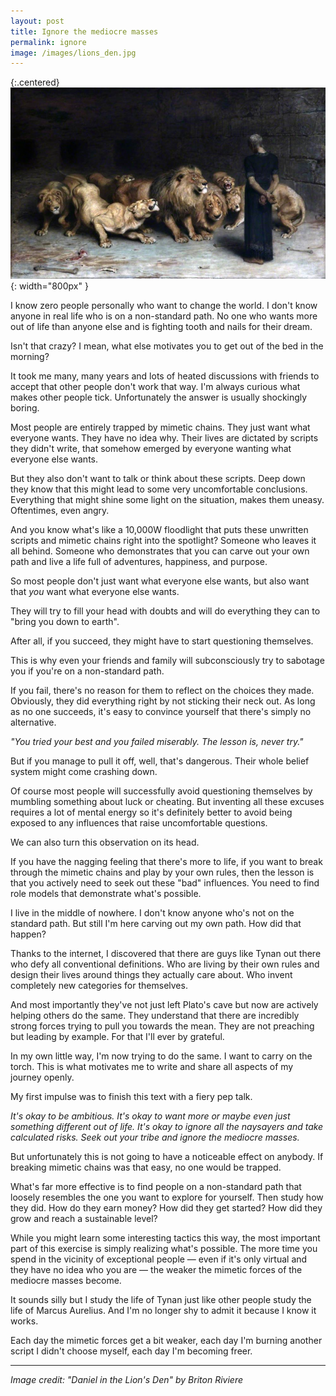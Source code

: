 ```yaml
---
layout: post
title: Ignore the mediocre masses
permalink: ignore
image: /images/lions_den.jpg
---
```


{:.centered}
![](/images/lions_den.jpg){: width="800px" }


I know zero people personally who want to change the world. I don't know anyone in real life who is on a non-standard path. No one who wants more out of life than anyone else and is fighting tooth and nails for their dream. 

Isn't that crazy? I mean, what else motivates you to get out of the bed in the morning?

It took me many, many years and lots of heated discussions with friends to accept that other people don't work that way. I'm always curious what makes other people tick. Unfortunately the answer is usually shockingly boring. 

Most people are entirely trapped by mimetic chains. They just want what everyone wants. They have no idea why. Their lives are dictated by scripts they didn't write, that somehow emerged by everyone wanting what everyone else wants. 

But they also don't want to talk or think about these scripts. Deep down they know that this might lead to some very uncomfortable conclusions. Everything that might shine some light on the situation, makes them uneasy. Oftentimes, even angry.

And you know what's like a 10,000W floodlight that puts these unwritten scripts and mimetic chains right into the spotlight? Someone who leaves it all behind. Someone who demonstrates that you can carve out your own path and live a life full of adventures, happiness, and purpose. 

So most people don't just want what everyone else wants, but also want that *you* want what everyone else wants. 

They will try to fill your head with doubts and will do everything they can to "bring you down to earth". 

After all, if you succeed, they might have to start questioning themselves.

This is why even your friends and family will subconsciously try to sabotage you if you're on a non-standard path.

If you fail, there's no reason for them to reflect on the choices they made. Obviously, they did everything right by not sticking their neck out. As long as no one succeeds, it's easy to convince yourself that there's simply no alternative.  

*"You tried your best and you failed miserably. The lesson is, never try."*

But if you manage to pull it off, well, that's dangerous. Their whole belief system might come crashing down. 

Of course most people will successfully avoid questioning themselves by mumbling something about luck or cheating. But inventing all these excuses requires a lot of mental energy so it's definitely better to avoid being exposed to any influences that raise uncomfortable questions. 

We can also turn this observation on its head. 

If you have the nagging feeling that there's more to life, if you want to break through the mimetic chains and play by your own rules, then the lesson is that you actively need to seek out these "bad" influences. You need to find role models that demonstrate what's possible. 

I live in the middle of nowhere. I don't know anyone who's not on the standard path. But still I'm here carving out my own path. How did that happen? 

Thanks to the internet, I discovered that there are guys like Tynan out there who defy all conventional definitions. Who are living by their own rules and design their lives around things they actually care about. Who invent completely new categories for themselves. 

And most importantly they've not just left Plato's cave but now are actively helping others do the same. They understand that there are incredibly strong forces trying to pull you towards the mean. They are not preaching but leading by example. For that I'll ever by grateful. 

In my own little way, I'm now trying to do the same. I want to carry on the torch. This is what motivates me to write and share all aspects of my journey openly.

My first impulse was to finish this text with a fiery pep talk. 

*It's okay to be ambitious. It's okay to want more or maybe even just something different out of life. It's okay to ignore all the naysayers and take calculated risks. Seek out your tribe and ignore the mediocre masses.*

But unfortunately this is not going to have a noticeable effect on anybody. If breaking mimetic chains was that easy, no one would be trapped. 

What's far more effective is to find people on a non-standard path that loosely resembles the one you want to explore for yourself. Then study how they did. How do they earn money? How did they get started? How did they grow and reach a sustainable level?

While you might learn some interesting tactics this way, the most important part of this exercise is simply realizing what's possible. The more time you spend in the vicinity of exceptional people — even if it's only virtual and they have no idea who you are —  the weaker the mimetic forces of the mediocre masses become. 

It sounds silly but I study the life of Tynan just like other people study the life of Marcus Aurelius. And I'm no longer shy to admit it because I know it works. 

Each day the mimetic forces get a bit weaker, each day I'm burning another script I didn't choose myself, each day I'm becoming freer.

---

*Image credit: "Daniel in the Lion's Den" by Briton Riviere*
